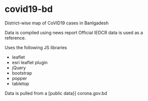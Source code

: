 # covid19-bd
District-wise map of CoVID19 cases in Banlgadesh

Data is compiled using news report
Official IEDCR data is used as a reference.

Uses the following JS libraries
- leaflet
- esri leaflet plugin
- jQuery
- bootstrap
- popper
- tabletop

Data is pulled from a [public data}] corona.gov.bd

